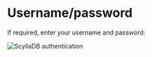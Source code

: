 # Username/password

If required, enter your username and password:&nbsp;

![ScyllaDB authentication](<lib/ScyllaDB authentication.png>)

